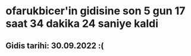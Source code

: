 # ofarukbicer'in gidisine son 5 gun 17 saat 34 dakika 24 saniye kaldi

## Gidis tarihi: 30.09.2022 :(
